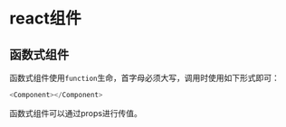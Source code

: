 
# react组件

## 函数式组件

函数式组件使用`function`生命，首字母必须大写，调用时使用如下形式即可：

```js
<Component></Component>
```

函数式组件可以通过props进行传值。
